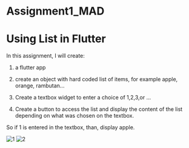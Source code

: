 # Assignment1_MAD

# Using List in Flutter

In this assignment, I will create:

1) a flutter app

2) create an object with hard coded list of items, for example apple, orange, rambutan...

3) Create a textbox widget to enter a choice of 1,2,3,or ...

4) Create a button to access the list and display the content of the list depending on what was chosen on the textbox. 

So if 1 is entered in the textbox, than, display apple.



![1](https://user-images.githubusercontent.com/55779908/142646120-fce7de98-a5cf-4efd-90de-70a3bc1c78b1.PNG)
![2](https://user-images.githubusercontent.com/55779908/142646300-600ad6b0-b7e2-47d6-b4cf-d3bab62441d9.PNG)
